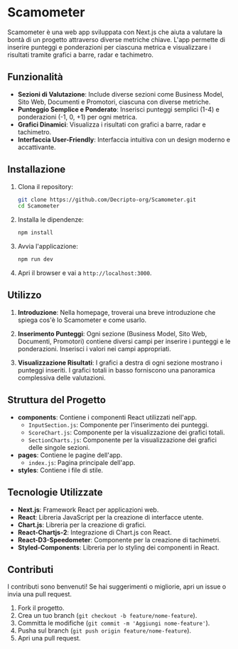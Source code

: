 # Scamometer

Scamometer è una web app sviluppata con Next.js che aiuta a valutare la bontà di un progetto attraverso diverse metriche chiave. L'app permette di inserire punteggi e ponderazioni per ciascuna metrica e visualizzare i risultati tramite grafici a barre, radar e tachimetro.

## Funzionalità

- **Sezioni di Valutazione**: Include diverse sezioni come Business Model, Sito Web, Documenti e Promotori, ciascuna con diverse metriche.
- **Punteggio Semplice e Ponderato**: Inserisci punteggi semplici (1-4) e ponderazioni (-1, 0, +1) per ogni metrica.
- **Grafici Dinamici**: Visualizza i risultati con grafici a barre, radar e tachimetro.
- **Interfaccia User-Friendly**: Interfaccia intuitiva con un design moderno e accattivante.

## Installazione

1. Clona il repository:

    ```bash
    git clone https://github.com/Decripto-org/Scamometer.git
    cd Scamometer
    ```

2. Installa le dipendenze:

    ```bash
    npm install
    ```

3. Avvia l'applicazione:

    ```bash
    npm run dev
    ```

4. Apri il browser e vai a `http://localhost:3000`.

## Utilizzo

1. **Introduzione**: Nella homepage, troverai una breve introduzione che spiega cos'è lo Scamometer e come usarlo.

2. **Inserimento Punteggi**: Ogni sezione (Business Model, Sito Web, Documenti, Promotori) contiene diversi campi per inserire i punteggi e le ponderazioni. Inserisci i valori nei campi appropriati.

3. **Visualizzazione Risultati**: I grafici a destra di ogni sezione mostrano i punteggi inseriti. I grafici totali in basso forniscono una panoramica complessiva delle valutazioni.

## Struttura del Progetto

- **components**: Contiene i componenti React utilizzati nell'app.
  - `InputSection.js`: Componente per l'inserimento dei punteggi.
  - `ScoreChart.js`: Componente per la visualizzazione dei grafici totali.
  - `SectionCharts.js`: Componente per la visualizzazione dei grafici delle singole sezioni.
- **pages**: Contiene le pagine dell'app.
  - `index.js`: Pagina principale dell'app.
- **styles**: Contiene i file di stile.

## Tecnologie Utilizzate

- **Next.js**: Framework React per applicazioni web.
- **React**: Libreria JavaScript per la creazione di interfacce utente.
- **Chart.js**: Libreria per la creazione di grafici.
- **React-Chartjs-2**: Integrazione di Chart.js con React.
- **React-D3-Speedometer**: Componente per la creazione di tachimetri.
- **Styled-Components**: Libreria per lo styling dei componenti in React.

## Contributi

I contributi sono benvenuti! Se hai suggerimenti o migliorie, apri un issue o invia una pull request.

1. Fork il progetto.
2. Crea un tuo branch (`git checkout -b feature/nome-feature`).
3. Committa le modifiche (`git commit -m 'Aggiungi nome-feature'`).
4. Pusha sul branch (`git push origin feature/nome-feature`).
5. Apri una pull request.
